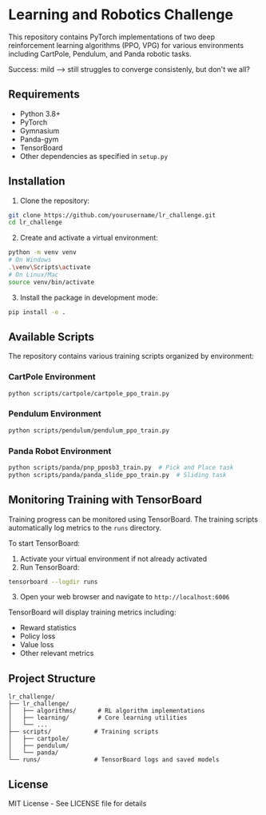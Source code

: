 # Learning and Robotics Challenge

This repository contains PyTorch implementations of two deep reinforcement learning algorithms (PPO, VPG) for various environments including CartPole, Pendulum, and Panda robotic tasks.

Success: mild --> still struggles to converge consistenly, but don't we all?

## Requirements

- Python 3.8+
- PyTorch
- Gymnasium
- Panda-gym
- TensorBoard
- Other dependencies as specified in `setup.py`

## Installation

1. Clone the repository:
```bash
git clone https://github.com/yourusername/lr_challenge.git
cd lr_challenge
```

2. Create and activate a virtual environment:
```bash
python -m venv venv
# On Windows
.\venv\Scripts\activate
# On Linux/Mac
source venv/bin/activate
```

3. Install the package in development mode:
```bash
pip install -e .
```

## Available Scripts

The repository contains various training scripts organized by environment:

### CartPole Environment
```bash
python scripts/cartpole/cartpole_ppo_train.py
```

### Pendulum Environment
```bash
python scripts/pendulum/pendulum_ppo_train.py
```

### Panda Robot Environment
```bash
python scripts/panda/pnp_pposb3_train.py  # Pick and Place task
python scripts/panda/panda_slide_ppo_train.py  # Sliding task
```

## Monitoring Training with TensorBoard

Training progress can be monitored using TensorBoard. The training scripts automatically log metrics to the `runs` directory.

To start TensorBoard:

1. Activate your virtual environment if not already activated
2. Run TensorBoard:
```bash
tensorboard --logdir runs
```
3. Open your web browser and navigate to `http://localhost:6006`

TensorBoard will display training metrics including:
- Reward statistics
- Policy loss
- Value loss
- Other relevant metrics

## Project Structure

```
lr_challenge/
├── lr_challenge/
│   ├── algorithms/      # RL algorithm implementations
│   ├── learning/        # Core learning utilities
│   └── ...
├── scripts/            # Training scripts
│   ├── cartpole/
│   ├── pendulum/
│   └── panda/
└── runs/               # TensorBoard logs and saved models
```

## License

MIT License - See LICENSE file for details

